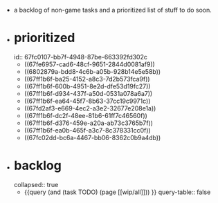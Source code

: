 - a backlog of non-game tasks and a prioritized list of stuff to do soon.
- # prioritized
  id:: 67fc0107-bb7f-4948-87be-663392fd302c
	- ((67fe6957-cad6-48cf-9651-2844d0081af9))
	- ((6802879a-bdd8-4c6b-a05b-928b14e5e58b))
	- ((67ff1b6f-ba25-4152-a8c3-7d2b573fca9f))
	- ((67ff1b6f-600b-4951-8e2d-dfe53d19fc27))
	- ((67ff1b6f-d934-437f-a50d-0531a078a6a7))
	- ((67ff1b6f-ea64-45f7-8b63-37cc19c9971c))
	- ((67fd2af3-e669-4ec2-a3e2-32677e208e1a))
	- ((67ff1b6f-dc2f-48ee-81b6-61ff7c46560f))
	- ((67ff1b6f-d376-459e-a20a-ab73c3765b7f))
	- ((67ff1b6f-ea0b-465f-a3c7-8c378331cc0f))
	- ((67fc02dd-bc6a-4467-bb06-8362c0b9a4db))
- # backlog
  collapsed:: true
	- {{query (and (task TODO) (page [[wip/all]])) }}
	  query-table:: false